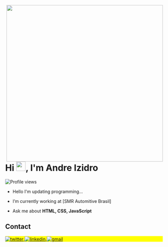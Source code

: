<img align="right" height="500em"
 src="https://raw.githubusercontent.com/gist/aizidro/ae8c9dbd2542d492098ef020cd937c58/raw/ca44d8700f88fbccf3d74a5c0992d9942832b953/githubcard.svg"/>
 <h1 align="left">Hi <img src="https://raw.githubusercontent.com/kaueMarques/kaueMarques/master/hi.gif" height="30px">, I'm Andre Izidro</h1>
 <p align="left"> <img src="https://komarev.com/ghpvc/?username=aizidro&color=yellow" alt="Profile views" /> </p>

- Hello I'm updating programming...

- I’m currently working at [SMR Automitive Brasil]

- Ask me about **HTML, CSS, JavaScript**

## Contact

<p align="left" style="background:yellow">

<a href="https://twitter.com/fnz_andre" target="_blank">
  <img align="center" src="https://img.shields.io/badge/-AndreIzidro-05122A?style=flat&logo=twitter" alt="twitter"/>  
</a>
<a href="https://linkedin.com/in/aizidro" target="_blank">
  <img align="center" src="https://img.shields.io/badge/-AndreIzidro-05122A?style=flat&logo=linkedin" alt="linkedin"/>
</a>

 <a href = "mailto:andreizidru@gmail.com" target="_blank">
 <img align="center" src="https://img.shields.io/badge/-AndreIzidro-05122A?style=flat&logo=gmail" alt="gmail"/>
</a>
</p>

<!--

<img width="490em" src="https://github-readme-twitter-gazf.vercel.app/api?id=maykbrito&layout=wide&show_reply=off&show_retweet=off" />
<!--
**aizidro/aizidro** is a ✨ _special_ ✨ repository because its `README.md` (this file) appears on your GitHub profile.

Here are some ideas to get you started:

- 🔭 I’m currently working on ...
- 🌱 I’m currently learning ...
- 👯 I’m looking to collaborate on ...
- 🤔 I’m looking for help with ...
- 💬 Ask me about ...
- 📫 How to reach me: ...
- 😄 Pronouns: ...
- ⚡ Fun fact: ...
-->
